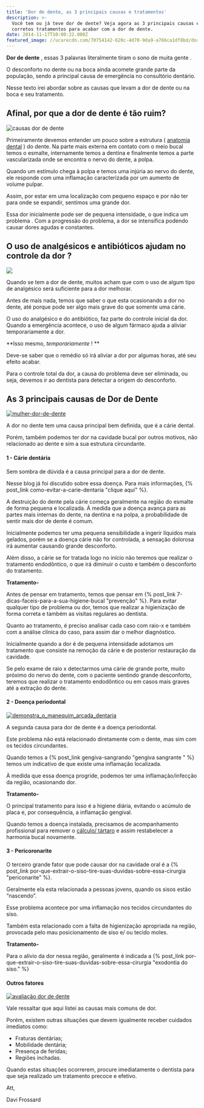 ```yaml
---
title: 'Dor de dente, as 3 principais causas e tratamentos'
description: >-
  Você tem ou já teve dor de dente? Veja agora as 3 principais causas e seus
  corretos tratamentos para acabar com a dor de dente.
date: 2014-11-17T10:00:22.000Z
featured_image: //ucarecdn.com/70754142-620c-4d70-9da9-a766ca1df8bd/dor-de-dente.jpg
---
```

**Dor de dente** , essas 3 palavras literalmente tiram o sono de muita gente . 

O desconforto no dente ou na boca ainda acomete grande parte da população, sendo a principal causa de emergência no consultório dentário. 

Nesse texto irei abordar sobre as causas que levam a dor de dente ou na boca e seu tratamento.

## Afinal, por que a dor de dente é tão ruim?

![causas dor de dente ](//ucarecdn.com/50d842c4-2305-47f9-a9b1-6d8b834a0d94/causas-dor-de-dente-1.jpg) 

Primeiramente devemos entender um pouco sobre a estrutura ( [anatomia dental](http://pt.wikipedia.org/wiki/Anatomia_dental) ) do dente. Na parte mais externa em contato com o meio bucal temos o esmalte, internamente temos a dentina e finalmente temos a parte vascularizada onde se encontra o nervo do dente, a polpa. 

Quando um estímulo chega à polpa e temos uma injúria ao nervo do dente, ele responde com uma inflamação caracterizada por um aumento de volume pulpar. 

Assim, por estar em uma localização com pequeno espaço e por não ter para onde se expandir, sentimos uma grande dor. 

Essa dor inicialmente pode ser de pequena intensidade, o que indica um problema . Com a progressão do problema, a dor se intensifica podendo causar dores agudas e constantes.

## O uso de analgésicos e antibióticos ajudam no controle da dor ?

![](//ucarecdn.com/83ac7390-8198-4236-9442-73a7cee9ecd9/medicação-extração-de-dente.jpg) 

Quando se tem a dor de dente, muitos acham que com o uso de algum tipo de analgésico será suficiente para a dor melhorar. 

Antes de mais nada, temos que saber o que esta ocasionando a dor no dente, até porque pode ser algo mais grave do que somente uma cárie. 

O uso do analgésico e do antibiótico, faz parte do controle inicial da dor. Quando a emergência acontece, o uso de algum fármaco ajuda a aliviar temporariamente a dor. 

**Isso mesmo, _temporariamente_ ! **

Deve-se saber que o remédio só irá aliviar a dor por algumas horas, até seu efeito acabar. 

Para o controle total da dor, a causa do problema deve ser eliminada, ou seja, devemos ir ao dentista para detectar a origem do desconforto.

## As 3 principais causas de Dor de Dente

[![mulher-dor-de-dente](//ucarecdn.com/ca17b49e-2473-4548-8421-7b453bd8f3b8/mulher-dor-de-dente.jpg)](//ucarecdn.com/ca17b49e-2473-4548-8421-7b453bd8f3b8/mulher-dor-de-dente.jpg) 

A dor no dente tem uma causa principal bem definida, que é a cárie dental.

Porém, também podemos ter dor na cavidade bucal por outros motivos, não relacionado ao dente e sim a sua estrutura circundante.

#### 1 - Cárie dentária 

Sem sombra de dúvida é a causa principal para a dor de dente. 

Nesse blog já foi discutido sobre essa doença. Para mais informações, {% post_link como-evitar-a-carie-dentaria "clique aqui" %}. 

A destruição do dente pela cárie começa geralmente na região do esmalte de forma pequena e localizada. À medida que a doença  avança para as partes mais internas do dente, na dentina e na polpa, a probabilidade de sentir mais dor de dente é comum. 

Inicialmente podemos ter uma pequena sensibilidade a ingerir líquidos mais gelados, porém se a doença cárie não for controlada, a sensação dolorosa irá aumentar causando grande desconforto. 

Além disso, a cárie se for tratada logo no início não teremos que realizar o tratamento endodôntico, o que irá diminuir o custo e também o desconforto do tratamento. 

**Tratamento-** 

Antes de pensar em tratamento, temos que pensar em {% post_link 7-dicas-faceis-para-a-sua-higiene-bucal "prevenção" %}. Para evitar qualquer tipo de problema ou dor, temos que realizar a higienização de forma correta e também as visitas regulares ao dentista. 

Quanto ao tratamento, é preciso analisar cada caso com raio-x e também com a análise clínica do caso, para assim dar o melhor diagnóstico. 

Inicialmente quando a dor é de pequena intensidade adotamos um tratamento que consiste na remoção da cárie e de posterior restauração da cavidade. 

Se pelo exame de raio x detectarmos uma cárie de grande porte, muito próximo do nervo do dente, com o paciente sentindo grande desconforto, teremos que realizar o tratamento endodôntico ou em casos mais graves até a extração do dente.

#### 2 - Doença periodontal 

[![demonstra_o_manequim_arcada_dentaria](//ucarecdn.com/90281323-dba9-4fcc-babd-910fce4902aa/demonstra_o_manequim_arcada_dentaria.jpg)](//ucarecdn.com/90281323-dba9-4fcc-babd-910fce4902aa/demonstra_o_manequim_arcada_dentaria.jpg) 

A segunda causa para dor de dente é a doença periodontal. 

Este problema não está relacionado diretamente com o dente, mas sim com os tecidos circundantes. 

Quando temos a {% post_link gengiva-sangrando "gengiva sangrante " %} temos um indicativo de que existe uma inflamação localizada. 

À medida que essa doença progride, podemos ter uma inflamação/infecção da região, ocasionando dor. 

**Tratamento-** 

O principal tratamento para isso é a higiene diária, evitando o acúmulo de placa e, por consequência, a inflamação gengival. 

Quando temos a doença instalada, precisamos de acompanhamento profissional para remover o [cálculo/ tártaro](/tratamentos/periodontia/) e assim restabelecer a harmonia bucal novamente.  

#### 3 - Pericoronarite 

O terceiro grande fator que pode causar dor na cavidade oral é a {% post_link por-que-extrair-o-siso-tire-suas-duvidas-sobre-essa-cirurgia "periconarite" %}. 

Geralmente ela esta relacionada a pessoas jovens, quando os sisos estão “nascendo”. 

Esse problema acontece por uma inflamação nos tecidos circundantes do siso. 

Também esta relacionado com a falta de higienização apropriada na região, provocada pelo mau posicionamento de siso e/ ou tecido moles.

**Tratamento-** 

Para o alívio da dor nessa região, geralmente é indicada a {% post_link por-que-extrair-o-siso-tire-suas-duvidas-sobre-essa-cirurgia "exodontia do siso." %}  

#### Outros fatores 

[![avaliação dor de dente](//ucarecdn.com/2b4aec35-0f7f-431d-8858-3e361802b28f/avaliação-dor-de-dente.jpg)](//ucarecdn.com/2b4aec35-0f7f-431d-8858-3e361802b28f/avaliação-dor-de-dente.jpg) 

Vale ressaltar que aqui listei as causas mais comuns de dor. 

Porém, existem outras situações que devem igualmente receber cuidados imediatos como: 

* Fraturas dentárias; 
* Mobilidade dentária; 
* Presença de feridas; 
* Regiões inchadas. 

Quando estas situações ocorrerem, procure imediatamente o dentista para que seja realizado um tratamento precoce e efetivo.   

Att, 

Davi Frossard
